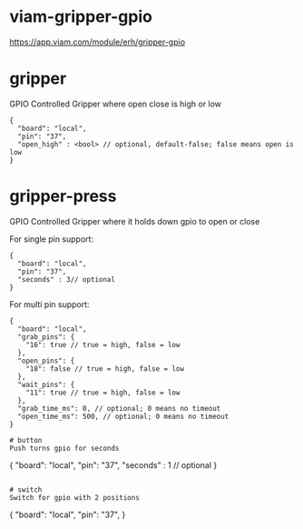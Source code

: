 # viam-gripper-gpio

https://app.viam.com/module/erh/gripper-gpio

# gripper
GPIO Controlled Gripper where open close is high or low
```
{
  "board": "local",
  "pin": "37",
  "open_high" : <bool> // optional, default-false; false means open is low
}
```

# gripper-press
GPIO Controlled Gripper where it holds down gpio to open or close

For single pin support:
```
{
  "board": "local",
  "pin": "37",
  "seconds" : 3// optional
}
```

For multi pin support:
```
{
  "board": "local",
  "grab_pins": {
    "16": true // true = high, false = low
  },
  "open_pins": {
    "18": false // true = high, false = low
  },
  "wait_pins": {
    "11": true // true = high, false = low
  },
  "grab_time_ms": 0, // optional; 0 means no timeout
  "open_time_ms": 500, // optional; 0 means no timeout
}

# button
Push turns gpio for seconds
```
{
  "board": "local",
  "pin": "37",
  "seconds" : 1 // optional
}
```

# switch
Switch for gpio with 2 positions
```
{
  "board": "local",
  "pin": "37",
}
```
